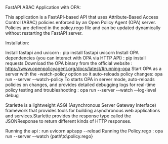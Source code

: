 FastAPI ABAC Application with OPA:

This application is a FastAPI-based API that uses Attribute-Based Access Control (ABAC) policies enforced by an Open Policy Agent (OPA) server. Policies are defined in the policy.rego file and can be updated dynamically without restarting the FastAPI server.

Installation:

Install fastapi and uvicorn : pip install fastapi uvicorn
Install OPA dependencies (you can interact with OPA via HTTP API) : pip install requests
Download the OPA binary from the official website : https://www.openpolicyagent.org/docs/latest/#running-opa
Start OPA as a server with the -watch-policy option so it auto-reloads policy changes: opa run --server --watch-policy
To starts OPA in server mode, auto-reloads policies on changes, and provides detailed debugging logs for real-time policy testing and troubleshooting : opa run --server --watch --log-level debug 

Starlette is a lightweight ASGI (Asynchronous Server Gateway Interface) framework that provides tools for building asynchronous web applications and services.Starlette provides the response type called the  JSONResponse to return different kinds of HTTP responses.

Running the api : run uvicorn api:app --reload
Running the Policy.rego : opa run --server --watch {path\to\policy.rego}
